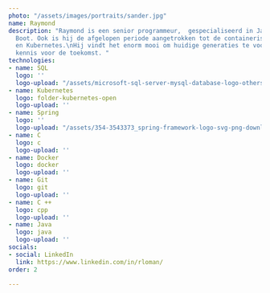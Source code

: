 ```yaml
---
photo: "/assets/images/portraits/sander.jpg"
name: Raymond
description: "Raymond is een senior programmeur,  gespecialiseerd in Java en Spring
  Boot. Ook is hij de afgelopen periode aangetrokken tot de containerisatie met Docker
  en Kubernetes.\nHij vindt het enorm mooi om huidige generaties te voorzien van goede
  kennis voor de toekomst. "
technologies:
- name: SQL
  logo: ''
  logo-upload: "/assets/microsoft-sql-server-mysql-database-logo-others-small.png"
- name: Kubernetes
  logo: folder-kubernetes-open
  logo-upload: ''
- name: Spring
  logo: ''
  logo-upload: "/assets/354-3543373_spring-framework-logo-svg-png-download-java-spring-1.png"
- name: C
  logo: c
  logo-upload: ''
- name: Docker
  logo: docker
  logo-upload: ''
- name: Git
  logo: git
  logo-upload: ''
- name: C ++
  logo: cpp
  logo-upload: ''
- name: Java
  logo: java
  logo-upload: ''
socials:
- social: LinkedIn
  link: https://www.linkedin.com/in/rloman/
order: 2

---
```

